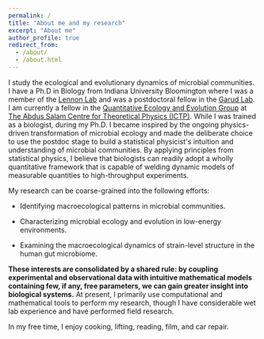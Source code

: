 ```yaml
---
permalink: /
title: "About me and my research"
excerpt: "About me"
author_profile: true
redirect_from:
  - /about/
  - /about.html
---
```





I study the ecological and evolutionary dynamics of microbial communities. I have a Ph.D in Biology from Indiana University Bloomington where I was a member of the [Lennon Lab](https://microbes.sitehost.iu.edu/) and was a postdoctoral fellow in the [Garud Lab](https://garud.eeb.ucla.edu/). I am currently a fellow in the [Quantitative Ecology and Evolution Group](https://jacopogrilli.github.io/) at [The Abdus Salam Centre for Theoretical Physics (ICTP)](https://www.ictp.it/about-ictp.aspx). While I was trained as a biologist, during my Ph.D. I became inspired by the ongoing physics-driven transformation of microbial ecology and made the deliberate choice to use the postdoc stage to build a statistical physicist's intuition and understanding of microbial communities. By applying principles from statistical physics, I believe that biologists can readily adopt a wholly quantitative framework that is capable of welding dynamic models of measurable quantities to high-throughput experiments.


My research can be coarse-grained into the following efforts:

* Identifying macroecological patterns in microbial communities.

* Characterizing microbial ecology and evolution in low-energy environments.

* Examining the macroecological dynamics of strain-level structure in the human gut microbiome.

**These interests are consolidated by a shared rule: by coupling experimental and observational data with intuitive mathematical models containing few, if any, free parameters, we can gain greater insight into biological systems.** At present, I primarily use computational and mathematical tools to perform my research, though I have considerable wet lab experience and have performed field research.

In my free time, I enjoy cooking, lifting, reading, film, and car repair.
